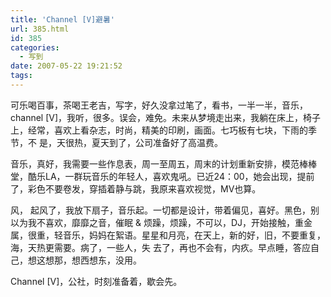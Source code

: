 ```yaml
---
title: 'Channel [V]避暑'
url: 385.html
id: 385
categories:
  - 写到
date: 2007-05-22 19:21:52
tags:
---
```


可乐喝百事，茶喝王老吉，写字，好久没拿过笔了，看书，一半一半，音乐，channel \[V\]，我听，很多。误会，难免。未来从梦境走出来，我躺在床上，椅子上，经常，喜欢上看杂志，时尚，精美的印刷，画面。七巧板有七块，下雨的季节，不 是，天很热，夏天到了，公司准备好了高温费。  
  
音乐，真好，我需要一些作息表，周一至周五，周末的计划重新安排，模范棒棒堂，酷乐LA，一群玩音乐的年轻人，喜欢鬼吼。已近24：00，她会出现，提前了，彩色不要卷发，穿插着静与跳，我原来喜欢视觉，MV也算。  
  
风， 起风了，我放下扇子，音乐起。一切都是设计，带着偏见，喜好。黑色，别以为我不喜欢，靡靡之音，催眠 & 烦躁，烦躁，不可以，DJ，开始接触，重金属，很重，轻音乐，妈妈在絮语。星星和月亮，在天上，新的好，旧，不要重复，海，天热更需要。病了，一些人，失 去了，再也不会有，内疚。早点睡，答应自己，想这想那，想西想东，没用。  
  
Channel \[V\]，公社，时刻准备着，歇会先。